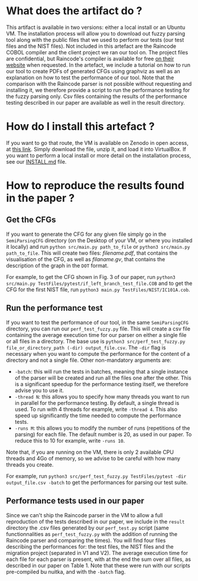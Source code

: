 # What does the artifact do ?

This artifact is available in two versions: either a local install or an Ubuntu VM. The installation process will allow you to download out fuzzy parsing tool along with the public files that we used to perform our tests (our test files and the NIST files). Not included in this artefact are the Raincode COBOL compiler and the client project we ran our tool on. The project files are confidential, but Raincode's compiler is available for free [on their website](https://www.raincode.com/download/) when requested. 
In the artefact, we include a tutorial on how to run our tool to create PDFs of generated CFGs using graphviz as well as an explanation on how to test the performance of our tool. Note that the comparison with the Raincode parser is not possible without requesting and installing it, we therefore provide a script to run the performance testing for the fuzzy parsing only. Csv files containing the results of the performance testing described in our paper are available as well in the result directory.

# How do I install this artefact ?

If you want to go that route, the VM is available on Zenodo in open access, at [this link](). Simply download the file, unzip it, and load it into VirtualBox. If you want to perform a local install or more detail on the installation process, see our [INSTALL.md](https://github.com/CelineDknp/ICSMEArtefact/blob/main/INSTALL.md) file.

# How to reproduce the results found in the paper ?

## Get the CFGs

If you want to generate the CFG for any given file simply go in the `SemiParsingCFG` directory (on the Desktop of your VM, or where you installed it locally) and run `python src/main.py path_to_file` or `python3 src/main.py path_to_file`. This will create two files: *filename.pdf*, that contains the visualisation of the CFG, as well as *filaname.gv*, that contains the description of the graph in the `DOT` format.

For example, to get the CFG shown in Fig. 3 of our paper, run `python3 src/main.py TestFiles/pytest/if_left_branch_test_file.COB` and to get the CFG for the first NIST file, run `python3 main.py TestFiles/NIST/IC101A.cob`.

## Run the performance test

If you want to test the performance of our tool, in the same `SemiParsingCFG` directory, you can run our `perf_test_fuzzy.py` file. This will create a csv file containing the average execution time for our parser on either a single file or all files in a directory. The base use is `python3 src/perf_test_fuzzy.py file_or_directory_path (-dir) output_file.csv`. The `-dir` flag is necessary when you want to compute the performance for the content of a directory and not a single file. Other non-mandatory arguments are:

-  `-batch`: this will run the tests in batches, meaning that a single instance of the parser will be created and run all the files one after the other. This is a significant speedup for the performance testing itself, we therefore advise you to use it.
- `-thread N`: this allows you to specify how many threads you want to run in parallel for the performance testing. By default, a single thread is used. To run with 4 threads for example, write `-thread 4`. This also speed up significantly the time needed to compute the performance tests.
- `-runs M`: this allows you to modify the number of runs (repetitions of the parsing) for each file. The default number is 20, as used in our paper. To reduce this to 10 for example, write `-runs 10`.

Note that, if you are running on the VM, there is only 2 available CPU threads and 4Go of memory, so we advise to be careful with how many threads you create.

For example, run `python3 src/perf_test_fuzzy.py TestFiles/pytest -dir output_file.csv -batch` to get the performances for parsing our test suite.

## Performance tests used in our paper

Since we can't ship the Raincode parser in the VM to allow a full reproduction of the tests described in our paper, we include in the `result` directory the .csv files generated by our `perf_test.py` script (same functionnalities as `perf_test_fuzzy.py` with the addition of running the Raincode parser and comparing the times). You will find four files describing the performances for: the test files, the NIST files and the migration project (separated in V1 and V2). The average execution time for each file for each parser is present, with at the end the sum over all files, as described in our paper on Table 1. Note that these were run with our scripts pre-compiled bu nuitka, and with the `-batch` flag.
